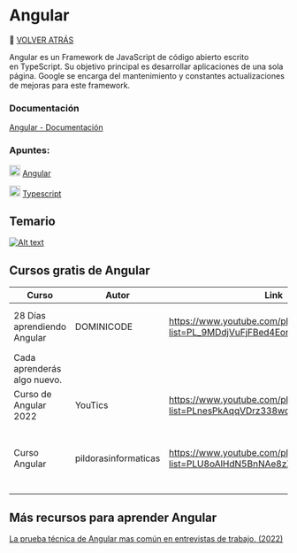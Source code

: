 # Angular 
🚀 [VOLVER ATRÁS](https://github.com/guides4all/Ruta-FrontEnd)

Angular es un Framework de JavaScript de código abierto escrito en TypeScript. Su objetivo principal es desarrollar aplicaciones de una sola página. Google se encarga del mantenimiento y constantes actualizaciones de mejoras para este framework.

### Documentación
[Angular - Documentación](https://docs.angular.lat/docs)

### Apuntes:

<img width="20px" src="https://cdn.jsdelivr.net/gh/devicons/devicon/icons/angularjs/angularjs-original.svg" /> [Angular](https://www.notion.so/Angular-da6e118e7ef240eb8cef5f6aff98969e)

<img width="20px" src="https://cdn.jsdelivr.net/gh/devicons/devicon/icons/typescript/typescript-original.svg" /> [Typescript](https://www.notion.so/Typescript-08a08e610d2a462aaf203092a57bcb87)

## Temario

[![Alt text](https://img.youtube.com/vi/4PYwCI1LFqs/0.jpg)](https://www.youtube.com/watch?v=4PYwCI1LFqs)

## Cursos gratis de Angular

| Curso | Autor | Link | Descripción |
| --- | --- | --- | --- |
| 28 Días aprendiendo Angular | DOMINICODE | https://www.youtube.com/playlist?list=PL_9MDdjVuFjFBed4Eor5qj1T0LLahl4z0 | Durante los próximos días 28 con Angular.
Cada aprenderás algo nuevo. |
| Curso de Angular 2022 | YouTics | https://www.youtube.com/playlist?list=PLnesPkAqqVDrz338wqiGHztHjv7kPjfm7 | Curso de fundamentos de Angular. |
| Curso Angular | pildorasinformaticas | https://www.youtube.com/playlist?list=PLU8oAlHdN5BnNAe8zXnuBNzKID39DUwcO | Aprenderás desde los fundamentos hasta conceptos avanzados  |

## Más recursos para aprender Angular

[La prueba técnica de Angular mas común en entrevistas de trabajo. (2022)](https://youtu.be/I6OBjvF41ZY)
